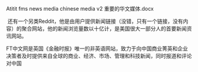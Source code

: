Atitit fms news media  chinese media v2 重要的华文媒体.docx


 还有一个另类Reddit，他是由用户提供新闻链接（没错，只有一个链接，没有内容）的聚合网站，他的新闻浏览量数以十亿计，是美国很大一部分人的首要新闻资讯网站。

FT中文网是英国《金融时报》唯一的非英语网站，致力于向中国商业菁英和企业决策者及时提供来自全球的商业、经济、市场、管理和科技新闻，同时报道和评论对中国 
